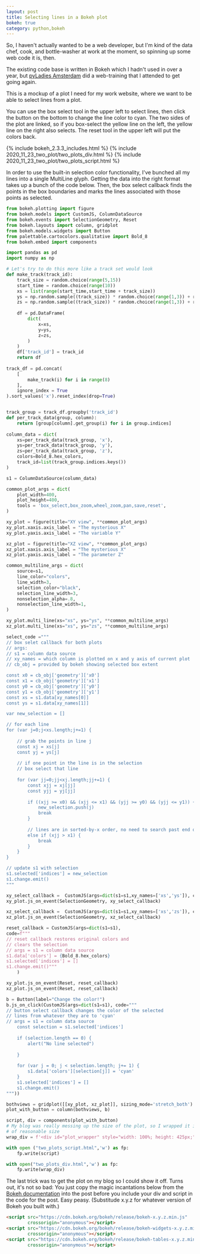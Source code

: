 ```yaml
---
layout: post
title: Selecting lines in a Bokeh plot
bokeh: true
category: python,bokeh
---
```


So, I haven't actually wanted to be a web developer, but 
I'm kind of the data chef, cook, and bottle-washer at work at the 
moment, so spinning up some web code it is, then. 

The existing code base is written in Bokeh which I hadn't used
in over a year, 
but [pyLadies Amsterdam](https://github.com/pyladiesams/Bokeh-visualisation-beginner-aug2020) 
did a web-training
that I attended to get going again.

This is a mockup of a plot I need for my work website, where
we want to be able to select lines from a plot.


You can use the box select tool in the upper left to select lines, then 
click the button on the bottom to change the line color to cyan.
The two sides of the plot are linked, so if you box-select
the yellow line on the left, the yellow line on the right
also selects.
The reset tool in the upper left will put the colors back.

{% include bokeh_2.3.3_includes.html %}
{% include 2020_11_23_two_plot/two_plots_div.html  %}
{% include 2020_11_23_two_plot/two_plots_script.html  %}

In order to use the built-in selection color functionality,
I've bunched all my lines into a single MultiLine glyph.
Getting the data into the right format takes up a bunch of the code
below.
Then, the box select callback finds the points in the box
boundaries and marks the lines associated with those points as selected.


```python
from bokeh.plotting import figure
from bokeh.models import CustomJS, ColumnDataSource
from bokeh.events import SelectionGeometry, Reset
from bokeh.layouts import column, gridplot
from bokeh.models.widgets import Button
from palettable.cartocolors.qualitative import Bold_8
from bokeh.embed import components

import pandas as pd
import numpy as np

# Let's try to do this more like a track set would look
def make_track(track_id):
    track_size = random.choice(range(5,15))
    start_time = random.choice(range(10))
    xs = list(range(start_time,start_time + track_size))
    ys = np.random.sample((track_size)) * random.choice(range(1,3)) + random.choice(range(3))
    zs = np.random.sample((track_size)) * random.choice(range(1,3)) + random.choice(range(3))
    
    df = pd.DataFrame(
        dict(
            x=xs,
            y=ys,
            z=zs,
        )
    )
    df['track_id'] = track_id
    return df
    
track_df = pd.concat(
    [
        make_track(i) for i in range(8)
    ],
    ignore_index = True
).sort_values('x').reset_index(drop=True)


track_group = track_df.groupby('track_id')
def per_track_data(group, column):
    return [group[column].get_group(i) for i in group.indices]
    
column_data = dict(
    xs=per_track_data(track_group, 'x'),
    ys=per_track_data(track_group, 'y'),
    zs=per_track_data(track_group, 'z'),
    colors=Bold_8.hex_colors, 
    track_id=list(track_group.indices.keys())
)

s1 = ColumnDataSource(column_data)

common_plot_args = dict(
    plot_width=400, 
    plot_height=400, 
    tools = 'box_select,box_zoom,wheel_zoom,pan,save,reset',
)

xy_plot = figure(title="XY view", **common_plot_args)
xy_plot.xaxis.axis_label = "The mysterious X"
xy_plot.yaxis.axis_label = "The variable Y"

xz_plot = figure(title="XZ view", **common_plot_args)
xz_plot.xaxis.axis_label = "The mysterious X"
xz_plot.yaxis.axis_label = "The parameter Z"

common_multiline_args = dict(
    source=s1, 
    line_color="colors", 
    line_width=3,
    selection_color="black",
    selection_line_width=3,
    nonselection_alpha=.8,
    nonselection_line_width=1,
)

xy_plot.multi_line(xs="xs", ys="ys", **common_multiline_args)
xz_plot.multi_line(xs="xs", ys="zs", **common_multiline_args)

select_code ="""
// box selet callback for both plots
// args:
// s1 = column data source
// xy_names = which column is plotted on x and y axis of current plot
// cb_obj = provided by bokeh showing selected box extent

const x0 = cb_obj['geometry']['x0']
const x1 = cb_obj['geometry']['x1']
const y0 = cb_obj['geometry']['y0']
const y1 = cb_obj['geometry']['y1']
const xs = s1.data[xy_names[0]]
const ys = s1.data[xy_names[1]]

var new_selection = []

// for each line
for (var j=0;j<xs.length;j+=1) {
    
    // grab the points in line j
    const xj = xs[j]
    const yj = ys[j]
    
    // if one point in the line is in the selection
    // box select that line
    
    for (var jj=0;jj<xj.length;jj+=1) {
        const xjj = xj[jj]
        const yjj = yj[jj]
    
        if ((xjj >= x0) && (xjj <= x1) && (yjj >= y0) && (yjj <= y1)) {
            new_selection.push(j)
            break 
        }
        
        // lines are in sorted-by-x order, no need to search past end of the box
        else if (xjj > x1) {
            break
        }
    }
}

// update s1 with selection
s1.selected['indices'] = new_selection
s1.change.emit()
"""

xy_select_callback =  CustomJS(args=dict(s1=s1,xy_names=['xs','ys']), code=select_code)
xy_plot.js_on_event(SelectionGeometry, xy_select_callback)

xz_select_callback =  CustomJS(args=dict(s1=s1,xy_names=['xs','zs']), code=select_code)
xz_plot.js_on_event(SelectionGeometry, xz_select_callback)

reset_callback = CustomJS(args=dict(s1=s1), 
code=f"""
// reset callback restores original colors and 
// clears the selection
// args = s1 = column data source
s1.data['colors'] = {Bold_8.hex_colors}
s1.selected['indices'] = []
s1.change.emit()"""
    )

xy_plot.js_on_event(Reset, reset_callback)
xz_plot.js_on_event(Reset, reset_callback)

b = Button(label="Change the color!")
b.js_on_click(CustomJS(args=dict(s1=s1), code="""
// button select callback changes the color of the selected
// lines from whatever they are to 'cyan'
// args = s1 = column data source
    const selection = s1.selected['indices']
    
    if (selection.length == 0) {
        alert("No line selected")
    
    }
    
    for (var j = 0; j < selection.length; j+= 1) {
        s1.data['colors'][selection[j]] = 'cyan'
    }
    s1.selected['indices'] = []
    s1.change.emit()
"""))

bothviews = gridplot([[xy_plot, xz_plot]], sizing_mode='stretch_both')
plot_with_button = column(bothviews, b)

script, div = components(plot_with_button)
# My blog was really messing up the size of the plot, so I wrapped it in a div
# of reasonable size
wrap_div = f'<div id="plot_wrapper" style="width: 100%; height: 425px;"> {div} </div>'

with open ("two_plots_script.html",'w') as fp:
    fp.write(script)

with open("two_plots_div.html",'w') as fp:
    fp.write(wrap_div)
```


The last trick was to get the plot on my blog so I could show it off.
Turns out, it's not so bad: You just copy the magic incantations below from
the [Bokeh documentation](https://docs.bokeh.org/en/latest/docs/user_guide/embed.html#userguide-embed-standalone)
into the post before you include your div and script in the code for the post.
Easy peasy. (Substitude x.y.z for whatever version of Bokeh you built with.)

```html
<script src="https://cdn.bokeh.org/bokeh/release/bokeh-x.y.z.min.js"
        crossorigin="anonymous"></script>
<script src="https://cdn.bokeh.org/bokeh/release/bokeh-widgets-x.y.z.min.js"
        crossorigin="anonymous"></script>
<script src="https://cdn.bokeh.org/bokeh/release/bokeh-tables-x.y.z.min.js"
        crossorigin="anonymous"></script>
```
